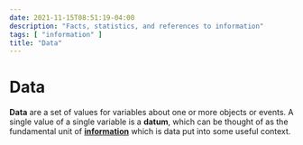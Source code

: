 ```yaml
---
date: 2021-11-15T08:51:19-04:00
description: "Facts, statistics, and references to information"
tags: [ "information" ]
title: "Data"
---
```


# Data

**Data** are a set of values for variables about one or more objects or events. A single value of a single variable is a **datum**, which can be thought of as the fundamental unit of [**information**](information.md) which is data put into some useful context.
